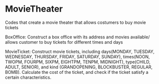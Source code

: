 # MovieTheater
Codes that create a movie theater that allows costumers to buy movie tickets

BoxOffice: Construct a box office with its address and movies available/ allows customer to buy tickets for different times and days

MovieTicket: Construct movie tickets, including days(MONDAY, TUESDAY, WEDNESDAY, THURSDAY, FRIDAY, SATURDAY, SUNDAY), times(NOON, TWOPM, FOURPM, SIXPM, EIGHTPM, TENPM, MIDNIGHT), type(CHILD, ADULT, SENIOR), and kind (GRANDOPENING, BLOCKBUSTER, REGULAR, BOMB). Calculate the cost of the ticket, and check if the ticket satisfy a certain characteristics.

